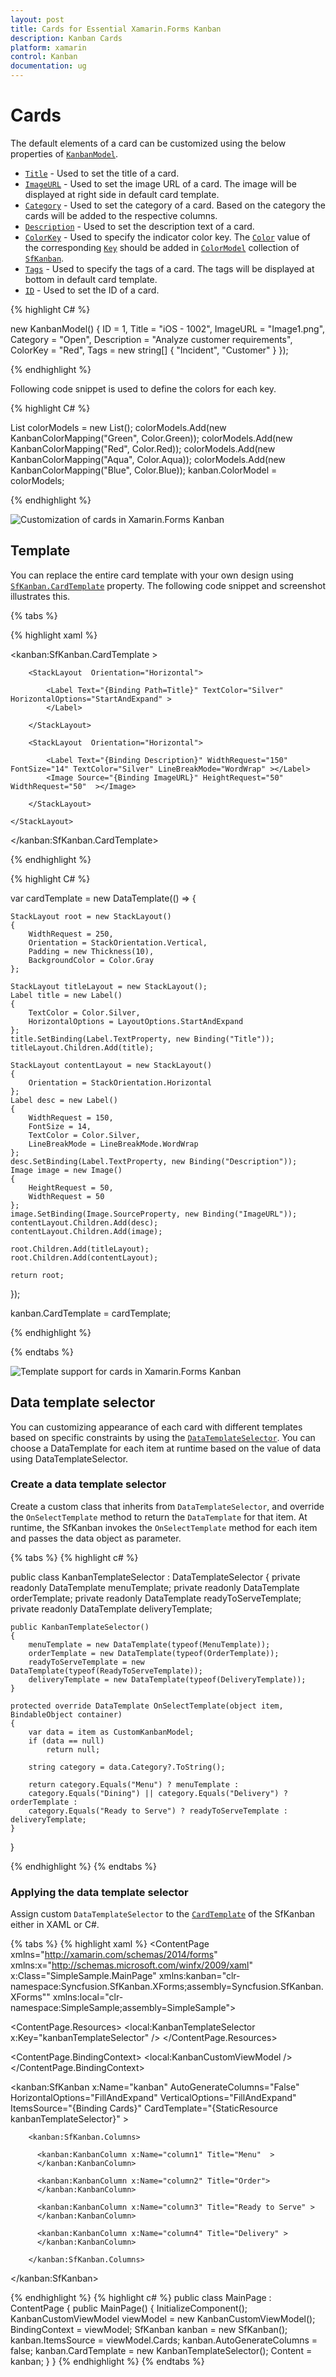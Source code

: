 ```yaml
---
layout: post
title: Cards for Essential Xamarin.Forms Kanban
description: Kanban Cards
platform: xamarin
control: Kanban
documentation: ug
---
```


# Cards

The default elements of a card can be customized using the below properties of [`KanbanModel`](http://help.syncfusion.com/cr/cref_files/xamarin/Syncfusion.SfKanban.XForms~Syncfusion.SfKanban.XForms.KanbanModel.html).

* [`Title`](http://help.syncfusion.com/cr/cref_files/xamarin/Syncfusion.SfKanban.XForms~Syncfusion.SfKanban.XForms.KanbanModel~Title.html)         - Used to set the title of a card.
* [`ImageURL`](http://help.syncfusion.com/cr/cref_files/xamarin/Syncfusion.SfKanban.XForms~Syncfusion.SfKanban.XForms.KanbanModel~ImageURL.html)      - Used to set the image URL of a card. The image will be displayed at right side in default card template.
* [`Category`](http://help.syncfusion.com/cr/cref_files/xamarin/Syncfusion.SfKanban.XForms~Syncfusion.SfKanban.XForms.KanbanModel~Category.html)      - Used to set the category of a card. Based on the category the cards will be added to the respective columns. 
* [`Description`](http://help.syncfusion.com/cr/cref_files/xamarin/Syncfusion.SfKanban.XForms~Syncfusion.SfKanban.XForms.KanbanModel~Description.html)   - Used to set the description text of a card.
* [`ColorKey`](http://help.syncfusion.com/cr/cref_files/xamarin/Syncfusion.SfKanban.XForms~Syncfusion.SfKanban.XForms.KanbanModel~ColorKey.html)      - Used to specify the indicator color key. The [`Color`](https://help.syncfusion.com/cr/cref_files/xamarin/Syncfusion.SfKanban.XForms~Syncfusion.SfKanban.XForms.KanbanColorMapping~Color.html) value of the corresponding [`Key`](https://help.syncfusion.com/cr/cref_files/xamarin/Syncfusion.SfKanban.XForms~Syncfusion.SfKanban.XForms.KanbanColorMapping~Key.html) should be added in [`ColorModel`](http://help.syncfusion.com/cr/cref_files/xamarin/Syncfusion.SfKanban.XForms~Syncfusion.SfKanban.XForms.SfKanban~ColorModel.html) collection of [`SfKanban`](http://help.syncfusion.com/cr/cref_files/xamarin/Syncfusion.SfKanban.XForms~Syncfusion.SfKanban.XForms.SfKanban.html).
* [`Tags`](http://help.syncfusion.com/cr/cref_files/xamarin/Syncfusion.SfKanban.XForms~Syncfusion.SfKanban.XForms.KanbanModel~Tags.html)          - Used to specify the tags of a card. The tags will be displayed at bottom in default card template.
* [`ID`](http://help.syncfusion.com/cr/cref_files/xamarin/Syncfusion.SfKanban.XForms~Syncfusion.SfKanban.XForms.KanbanModel~ID.html)            - Used to set the ID of a card.

{% highlight C# %}

new KanbanModel()
{
    ID = 1,
    Title = "iOS - 1002",
    ImageURL = "Image1.png",
    Category = "Open",
    Description = "Analyze customer requirements",
    ColorKey = "Red",
    Tags = new string[] { "Incident", "Customer" }
});

{% endhighlight %}

Following code snippet is used to define the colors for each key.

{% highlight C# %}

List<KanbanColorMapping> colorModels = new List<KanbanColorMapping>();
colorModels.Add(new KanbanColorMapping("Green", Color.Green));
colorModels.Add(new KanbanColorMapping("Red", Color.Red));
colorModels.Add(new KanbanColorMapping("Aqua", Color.Aqua));
colorModels.Add(new KanbanColorMapping("Blue", Color.Blue));
kanban.ColorModel = colorModels;

{% endhighlight %}

![Customization of cards in Xamarin.Forms Kanban](SfKanban_images/CardCustomization.png)

## Template

You can replace the entire card template with your own design using [`SfKanban.CardTemplate`](http://help.syncfusion.com/cr/cref_files/xamarin/Syncfusion.SfKanban.XForms~Syncfusion.SfKanban.XForms.SfKanban~CardTemplate.html) property. The following code snippet and screenshot illustrates this.

{% tabs %}

{% highlight xaml %}

<kanban:SfKanban.CardTemplate >

<DataTemplate>
    <StackLayout WidthRequest="250" Orientation="Vertical" BackgroundColor="Gray" Padding="10,10,10,10"> 
        
        <StackLayout  Orientation="Horizontal"> 

            <Label Text="{Binding Path=Title}" TextColor="Silver" HorizontalOptions="StartAndExpand" >
            </Label>

        </StackLayout>      

        <StackLayout  Orientation="Horizontal"> 

            <Label Text="{Binding Description}" WidthRequest="150" FontSize="14" TextColor="Silver" LineBreakMode="WordWrap" ></Label>                    
            <Image Source="{Binding ImageURL}" HeightRequest="50" WidthRequest="50"  ></Image>

        </StackLayout>
        
    </StackLayout>
</DataTemplate>

</kanban:SfKanban.CardTemplate>

{% endhighlight %}

{% highlight C# %}

var cardTemplate = new DataTemplate(() =>
{

    StackLayout root = new StackLayout()
    {
        WidthRequest = 250,
        Orientation = StackOrientation.Vertical,
        Padding = new Thickness(10),
        BackgroundColor = Color.Gray
    };

    StackLayout titleLayout = new StackLayout();
    Label title = new Label()
    {
        TextColor = Color.Silver,
        HorizontalOptions = LayoutOptions.StartAndExpand
    };
    title.SetBinding(Label.TextProperty, new Binding("Title"));
    titleLayout.Children.Add(title);

    StackLayout contentLayout = new StackLayout()
    {
        Orientation = StackOrientation.Horizontal
    };
    Label desc = new Label()
    {
        WidthRequest = 150,
        FontSize = 14,
        TextColor = Color.Silver,
        LineBreakMode = LineBreakMode.WordWrap
    };
    desc.SetBinding(Label.TextProperty, new Binding("Description"));
    Image image = new Image()
    {
        HeightRequest = 50,
        WidthRequest = 50
    };
    image.SetBinding(Image.SourceProperty, new Binding("ImageURL"));
    contentLayout.Children.Add(desc);
    contentLayout.Children.Add(image);

    root.Children.Add(titleLayout);
    root.Children.Add(contentLayout);

    return root;

});

kanban.CardTemplate = cardTemplate;

{% endhighlight %}

{% endtabs %}

![Template support for cards in Xamarin.Forms Kanban](SfKanban_images/CardTemplate.png)

## Data template selector

You can customizing appearance of each card with different templates based on specific constraints by using the [`DataTemplateSelector`](https://docs.microsoft.com/en-us/dotnet/api/Xamarin.Forms.DataTemplateSelector/). You can choose a DataTemplate for each item at runtime based on the value of data using DataTemplateSelector.

### Create a data template selector

Create a custom class that inherits from `DataTemplateSelector`, and override the `OnSelectTemplate` method to return the `DataTemplate` for that item. At runtime, the SfKanban invokes the `OnSelectTemplate` method for each item and passes the data object as parameter.

{% tabs %}
{% highlight c# %}

public class KanbanTemplateSelector : DataTemplateSelector
{
	private readonly DataTemplate menuTemplate;
	private readonly DataTemplate orderTemplate;
	private readonly DataTemplate readyToServeTemplate;
	private readonly DataTemplate deliveryTemplate;

	public KanbanTemplateSelector()
	{
		menuTemplate = new DataTemplate(typeof(MenuTemplate));
		orderTemplate = new DataTemplate(typeof(OrderTemplate));
		readyToServeTemplate = new DataTemplate(typeof(ReadyToServeTemplate));
		deliveryTemplate = new DataTemplate(typeof(DeliveryTemplate));
	}

	protected override DataTemplate OnSelectTemplate(object item, BindableObject container)
	{
		var data = item as CustomKanbanModel;
		if (data == null)
			return null;

		string category = data.Category?.ToString();

		return category.Equals("Menu") ? menuTemplate : 
		category.Equals("Dining") || category.Equals("Delivery") ? orderTemplate : 
		category.Equals("Ready to Serve") ? readyToServeTemplate : deliveryTemplate;
	}
}

{% endhighlight %}
{% endtabs %}

### Applying the data template selector

Assign custom `DataTemplateSelector` to the [`CardTemplate`](http://help.syncfusion.com/cr/cref_files/xamarin/Syncfusion.SfKanban.XForms~Syncfusion.SfKanban.XForms.SfKanban~CardTemplate.html) of the SfKanban either in XAML or C#.

{% tabs %}
{% highlight xaml %}
<ContentPage xmlns="http://xamarin.com/schemas/2014/forms"
             xmlns:x="http://schemas.microsoft.com/winfx/2009/xaml"
             x:Class="SimpleSample.MainPage"
             xmlns:kanban="clr-namespace:Syncfusion.SfKanban.XForms;assembly=Syncfusion.SfKanban.XForms""
             xmlns:local="clr-namespace:SimpleSample;assembly=SimpleSample">
             
  <ContentPage.Resources>
    <ResourceDictionary>
      <local:KanbanTemplateSelector x:Key="kanbanTemplateSelector" />
    </ResourceDictionary>
  </ContentPage.Resources>
  
  <ContentPage.BindingContext>
	  <local:KanbanCustomViewModel />
  </ContentPage.BindingContext>
			
  <kanban:SfKanban x:Name="kanban" AutoGenerateColumns="False" HorizontalOptions="FillAndExpand"
				VerticalOptions="FillAndExpand" ItemsSource="{Binding Cards}"
				CardTemplate="{StaticResource kanbanTemplateSelector}" >

        <kanban:SfKanban.Columns>

          <kanban:KanbanColumn x:Name="column1" Title="Menu"  >
          </kanban:KanbanColumn>

          <kanban:KanbanColumn x:Name="column2" Title="Order">
          </kanban:KanbanColumn>

          <kanban:KanbanColumn x:Name="column3" Title="Ready to Serve" >
          </kanban:KanbanColumn>

          <kanban:KanbanColumn x:Name="column4" Title="Delivery" >
          </kanban:KanbanColumn>

        </kanban:SfKanban.Columns>
  </kanban:SfKanban>
      
</ContentPage>
{% endhighlight %}
{% highlight c# %}
public class MainPage : ContentPage
{
   public MainPage()
   {
      InitializeComponent();
      KanbanCustomViewModel viewModel = new KanbanCustomViewModel();
      BindingContext = viewModel;
      SfKanban kanban = new SfKanban();
      kanban.ItemsSource = viewModel.Cards;
      kanban.AutoGenerateColumns = false;
      kanban.CardTemplate = new KanbanTemplateSelector();
      Content = kanban;
   }
}
{% endhighlight %}
{% endtabs %}


